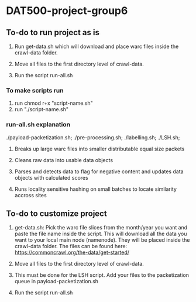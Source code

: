 # DAT500-project-group6


## To-do to run project as is

1. Run get-data.sh which will download and place warc files inside the crawl-data folder.

2. Move all files to the first directory level of crawl-data.

4. Run the script run-all.sh

### To make scripts run

1. run chmod r+x "script-name.sh"
2. run "./script-name.sh"

### run-all.sh explanation

./payload-packetization.sh;
./pre-processing.sh;
./labelling.sh;
./LSH.sh;

1. Breaks up large warc files into smaller distributable equal size packets

2. Cleans raw data into usable data objects

3. Parses and detects data to flag for negative content and updates data objects with calculated scores

4. Runs locality sensitive hashing on small batches to locate similarity accross sites

## To-do to customize project

1. get-data.sh: Pick the warc file slices from the month/year you want and paste the file name inside the script. This will download all the data you want to your local main node (namenode). They will be placed inside the crawl-data folder. The files can be found here: https://commoncrawl.org/the-data/get-started/

2. Move all files to the first directory level of crawl-data.

3. This must be done for the LSH script. Add your files to the packetization queue in payload-packetization.sh

4. Run the script run-all.sh





